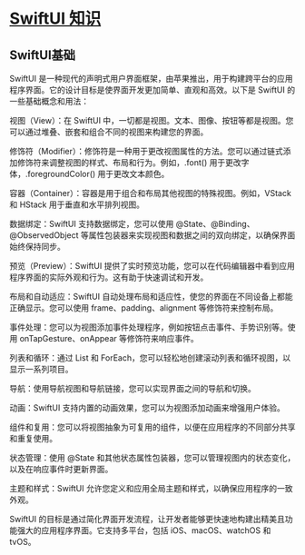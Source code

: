 # [SwiftUI 知识](https://github.com/yytmzys/blog/issues/85)

SwiftUI基础
-----
SwiftUI 是一种现代的声明式用户界面框架，由苹果推出，用于构建跨平台的应用程序界面。它的设计目标是使界面开发更加简单、直观和高效。以下是 SwiftUI 的一些基础概念和用法：

视图（View）：在 SwiftUI 中，一切都是视图。文本、图像、按钮等都是视图。您可以通过堆叠、嵌套和组合不同的视图来构建您的界面。

修饰符（Modifier）：修饰符是一种用于更改视图属性的方法。您可以通过链式添加修饰符来调整视图的样式、布局和行为。例如，.font() 用于更改字体，.foregroundColor() 用于更改文本颜色。

容器（Container）：容器是用于组合和布局其他视图的特殊视图。例如，VStack 和 HStack 用于垂直和水平排列视图。

数据绑定：SwiftUI 支持数据绑定，您可以使用 @State、@Binding、@ObservedObject 等属性包装器来实现视图和数据之间的双向绑定，以确保界面始终保持同步。

预览（Preview）：SwiftUI 提供了实时预览功能，您可以在代码编辑器中看到应用程序界面的实际外观和行为。这有助于快速调试和开发。

布局和自动适应：SwiftUI 自动处理布局和适应性，使您的界面在不同设备上都能正确显示。您可以使用 frame、padding、alignment 等修饰符来控制布局。

事件处理：您可以为视图添加事件处理程序，例如按钮点击事件、手势识别等。使用 onTapGesture、onAppear 等修饰符来响应事件。

列表和循环：通过 List 和 ForEach，您可以轻松地创建滚动列表和循环视图，以显示一系列项目。

导航：使用导航视图和导航链接，您可以实现界面之间的导航和切换。

动画：SwiftUI 支持内置的动画效果，您可以为视图添加动画来增强用户体验。

组件和复用：您可以将视图抽象为可复用的组件，以便在应用程序的不同部分共享和重复使用。

状态管理：使用 @State 和其他状态属性包装器，您可以管理视图内的状态变化，以及在响应事件时更新界面。

主题和样式：SwiftUI 允许您定义和应用全局主题和样式，以确保应用程序的一致外观。

SwiftUI 的目标是通过简化界面开发流程，让开发者能够更快速地构建出精美且功能强大的应用程序界面。它支持多平台，包括 iOS、macOS、watchOS 和 tvOS。




